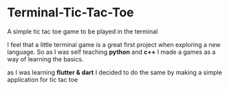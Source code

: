 # Terminal-Tic-Tac-Toe
A simple tic tac toe game to be played in the terminal 

I feel that a little terminal game is a great first project when exploring a new language. So as I was self teaching **python** and **c++** I made a games as a way of learning the basics.

as I was learning **flutter & dart** I decided to do the same by making a simple application for tic tac toe
